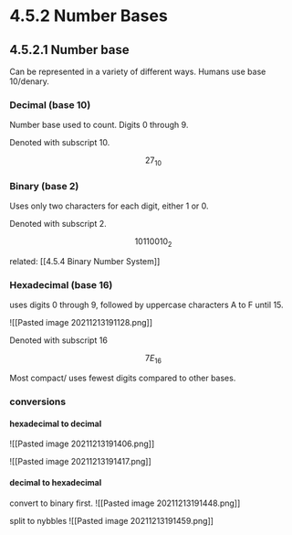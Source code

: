 # 4.5.2 Number Bases

## 4.5.2.1 Number base

Can be represented in a variety of different ways. 
Humans use base 10/denary.

### Decimal (base 10)
Number base used to count. 
Digits 0 through 9.

Denoted with subscript 10.

$$27_{10}$$

### Binary (base 2)
Uses only two characters for each digit, either 1 or 0.

Denoted with subscript 2.

$$10110010_{2}$$

related: [[4.5.4 Binary Number System]]

### Hexadecimal (base 16)

uses digits 0 through 9, followed by uppercase characters A to F until 15.

![[Pasted image 20211213191128.png]]

Denoted with subscript 16

$$7E_{16}$$

Most compact/ uses fewest digits compared to other bases.

### conversions

#### hexadecimal to decimal 

![[Pasted image 20211213191406.png]]

![[Pasted image 20211213191417.png]]

#### decimal to hexadecimal

convert to binary first.
![[Pasted image 20211213191448.png]]

split to nybbles
![[Pasted image 20211213191459.png]]